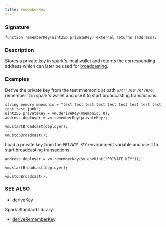 ```yaml
---
title: rememberKey
---
```


### Signature

```solidity
function rememberKey(uint256 privateKey) external returns (address);
```

### Description

Stores a private key in spark's local wallet and returns the corresponding address which can later be used for [broadcasting](./broadcast.md).

### Examples

Derive the private key from the test mnemonic at path `m/44'/60'/0'/0/0`, remember it in spark's wallet and use it to start broadcasting transactions:

```solidity
string memory mnemonic = "test test test test test test test test test test test junk";
uint256 privateKey = vm.deriveKey(mnemonic, 0);
address deployer = vm.rememberKey(privateKey);

vm.startBroadcast(deployer);
...
vm.stopBroadcast();
```

Load a private key from the `PRIVATE_KEY` environment variable and use it to start broadcasting transactions:

```solidity
address deployer = vm.rememberKey(vm.envUint("PRIVATE_KEY"));

vm.startBroadcast(deployer);
...
vm.stopBroadcast();
```

### SEE ALSO

- [deriveKey](./derive-key.md)

Spark Standard Library:

- [deriveRememberKey](../spark-std/derive-remember-key)
